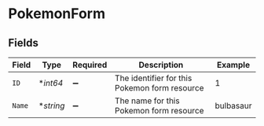 # PokemonForm


## Fields

| Field                                         | Type                                          | Required                                      | Description                                   | Example                                       |
| --------------------------------------------- | --------------------------------------------- | --------------------------------------------- | --------------------------------------------- | --------------------------------------------- |
| `ID`                                          | **int64*                                      | :heavy_minus_sign:                            | The identifier for this Pokemon form resource | 1                                             |
| `Name`                                        | **string*                                     | :heavy_minus_sign:                            | The name for this Pokemon form resource       | bulbasaur                                     |